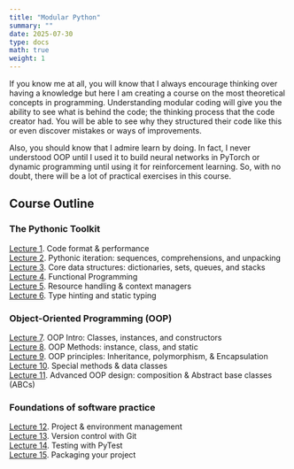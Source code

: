 ```yaml
---
title: "Modular Python"
summary: ""
date: 2025-07-30
type: docs
math: true
weight: 1
---
```


If you know me at all, you will know that I always encourage thinking over having a knowledge but here I am creating a course on the most theoretical concepts in programming. Understanding modular coding will give you the ability to see what is behind the code; the thinking process that the code creator had. You will be able to see why they structured their code like this or even discover mistakes or ways of improvements.

Also, you should know that I admire learn by doing. In fact, I never understood OOP until I used it to build neural networks in PyTorch or dynamic programming until using it for reinforcement learning. So, with no doubt, there will be a lot of practical exercises in this course.


## Course Outline

### The Pythonic Toolkit

[Lecture 1](lecture1). Code format & performance <br>
[Lecture 2](lecture2). Pythonic iteration: sequences, comprehensions, and unpacking <br>
[Lecture 3](lecture3). Core data structures: dictionaries, sets, queues, and stacks <br>
[Lecture 4](lecture4). Functional Programming <br>
[Lecture 5](lecture5). Resource handling & context managers <br>
[Lecture 6](lecture6). Type hinting and static typing <br>


### Object-Oriented Programming (OOP)
[Lecture 7](lecture7). OOP Intro: Classes, instances, and constructors <br>
[Lecture 8](lecture8). OOP Methods: instance, class, and static <br>
[Lecture 9](lecture9). OOP principles: Inheritance, polymorphism, & Encapsulation <br>
[Lecture 10](lecture10). Special methods & data classes <br>
[Lecture 11](lecture11). Advanced OOP design: composition & Abstract base classes (ABCs) <br>


### Foundations of software practice 
[Lecture 12](lecture12). Project & environment management <br>
[Lecture 13](lecture13). Version control with Git <br>
[Lecture 14](lecture14). Testing with PyTest <br>
[Lecture 15](lecture15). Packaging your project

